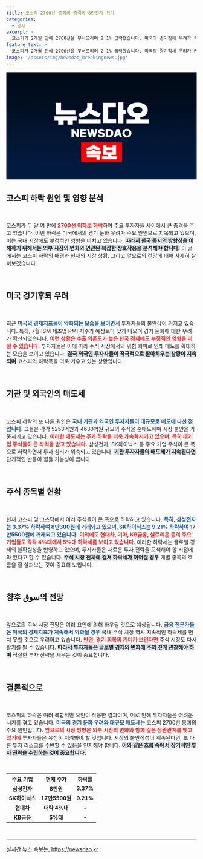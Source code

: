 ```yaml
---
title: 코스피 2700선 붕괴의 충격과 8만전자 위기
categories:
  - 경제
excerpt: >
  코스피가 2개월 만에 2700선을 무너뜨리며 2.1% 급락했습니다. 미국의 경기침체 우려가 커지며 외국인과 기관의 동반 매도가 주가 하락을 주도, 삼성전자와 SK하이닉스도 큰 폭의 하락세를 보이고 있습니다. 경제 불황의 파장이 국내 증시를 강타하고 있습니다.
feature_text: >
  코스피가 2개월 만에 2700선을 무너뜨리며 2.1% 급락했습니다. 미국의 경기침체 우려가 커지며 외국인과 기관의 동반 매도가 주가 하락을 주도, 삼성전자와 SK하이닉스도 큰 폭의 하락세를 보이고 있습니다. 경제 불황의 파장이 국내 증시를 강타하고 있습니다.
image: '/assets/img/newsdao_breakingnews.jpg'
---
```


<p><img src="/assets/img/newsdao_breakingnews.jpg" alt="implanttips 속보" /></p>

<h2 data-ke-size="size26">코스피 하락 원인 및 영향 분석</h2>

<p data-ke-size="size16">&nbsp;</p>

<p>코스피가 두 달 여 만에 <b><span style="color: #ee2323;">2700선 이하로 하락</span></b>하며 주요 투자자들 사이에서 큰 충격을 주고 있습니다. 이번 하락은 미국에서의 경기 둔화 우려가 주요 원인으로 지목되고 있으며, 이는 국내 시장에도 부정적인 영향을 미치고 있습니다. <b><span style="background-color: #21538527;">따라서 한국 증시의 방향성을 이해하기 위해서는 외부 시장의 변화와 연관된 복잡한 상호작용을 분석해야 합니다.</span></b> 이 글에서는 코스피 하락의 배경과 현재의 시장 상황, 그리고 앞으로의 전망에 대해 자세히 살펴보겠습니다.</p>

<p data-ke-size="size16">&nbsp;</p>

<h2 data-ke-size="size26">미국 경기후퇴 우려</h2>

<p data-ke-size="size16">&nbsp;</p>

<p>최근 <b><span style="color: #1a5490;">미국의 경제지표들이 악화되는 모습을 보이면서</span></b> 투자자들의 불안감이 커지고 있습니다. 특히, 7월 ISM 제조업 PMI 지수가 예상보다 낮게 나오며 경기 둔화에 대한 우려가 확산되었습니다. <b><span style="color: #ee2323;">이런 상황은 수출 의존도가 높은 한국 경제에도 부정적인 영향을 미칠 수 있습니다.</span></b> 투자자들은 이에 따라 주식 시장에서의 위험 회피로 인해 매도를 확대하는 모습을 보이고 있습니다. <b><span style="background-color: #21538527;">결국 외국인 투자자들이 적극적으로 팔아치우는 상황이 지속되며</span></b> 코스피의 하락폭을 더욱 키우고 있는 상황입니다.</p>

<p data-ke-size="size16">&nbsp;</p>

<h2 data-ke-size="size26">기관 및 외국인의 매도세</h2>

<p data-ke-size="size16">&nbsp;</p>

<p>코스피 하락의 또 다른 원인은 <b><span style="color: #1a5490;">국내 기관과 외국인 투자자들이 대규모로 매도에 나선 점입니다.</span></b> 그들은 각각 5253억원과 4630억원 규모의 주식을 순매도하며 시장 불안을 가중시키고 있습니다. <b><span style="color: #ee2323;">이러한 매도세는 주가 하락을 더욱 가속화시키고 있으며, 특히 대기업 주식들이 큰 타격을 받고 있습니다.</span></b> 삼성전자, SK하이닉스 등 주요 기업 주식이 큰 폭으로 하락하면서 투자 심리가 위축되고 있습니다. <b><span style="background-color: #21538527;">기관 투자자들의 매도세가 지속된다면</span></b> 단기적인 반등이 힘들 가능성이 큽니다.</p>

<p data-ke-size="size16">&nbsp;</p>

<h2 data-ke-size="size26">주식 종목별 현황</h2>

<p data-ke-size="size16">&nbsp;</p>

<p>현재 코스피 및 코스닥에서 여러 주식들이 큰 폭으로 하락하고 있습니다. <b><span style="color: #1a5490;">특히, 삼성전자는 3.37% 하락하여 8만300원에 거래되고 있으며, SK하이닉스는 9.21% 하락하여 17만5500원에 거래되고 있습니다.</span></b> <b><span style="color: #ee2323;">이외에도 현대차, 기아, KB금융, 셀트리온 등의 주요 기업들도 각각 4%대에서 5%대 하락세를 보이고 있습니다.</span></b> 이러한 하락세는 글로벌 경제의 불확실성을 반영하고 있으며, 투자자들은 새로운 투자 전략을 모색해야 할 시점에 와 있다고 할 수 있습니다. <b><span style="background-color: #21538527;">주식 시장 전체에 걸쳐 하락세가 이어질 경우</span></b> 개별 종목의 흐름을 잘 살펴보는 것이 중요해 보입니다.</p>

<p data-ke-size="size16">&nbsp;</p>

<h2 data-ke-size="size26">향후 سوق의 전망</h2>

<p data-ke-size="size16">&nbsp;</p>

<p>앞으로의 주식 시장 전망은 여러 요인에 의해 좌우될 것으로 예상됩니다. <b><span style="color: #1a5490;">금융 전문가들은 미국의 경제지표가 계속해서 악화될 경우</span></b> 국내 주식 시장 역시 지속적인 하락세를 면치 못할 것으로 우려하고 있습니다. <b><span style="color: #ee2323;">반면, 경기 회복의 기미가 보인다면</span></b> 주식 시장도 다시 활기를 띌 수 있습니다. <b><span style="background-color: #21538527;">따라서 투자자들은 글로벌 경제의 변화에 주의 깊게 관찰해야 하며</span></b> 적절한 투자 전략을 세우는 것이 중요합니다.</p>

<p data-ke-size="size16">&nbsp;</p>

<h2 data-ke-size="size26">결론적으로</h2>

<p data-ke-size="size16">&nbsp;</p>

<p>코스피의 하락은 여러 복합적인 요인이 작용한 결과이며, 이로 인해 투자자들은 어려운 시기를 겪고 있습니다. <b><span style="color: #1a5490;">미국의 경기 둔화 우려와 대규모 매도세는</span></b> 코스피 2700선 붕괴의 주요 원인입니다. <b><span style="color: #ee2323;">앞으로의 시장 방향은 외부 시장의 변화와 함께 깊은 상관관계를 맺고 있기에</span></b> 투자자들은 유심히 지켜봐야 할 것입니다. 시장의 불안정성이 계속된다면, 또 다른 투자 리스크를 수반할 수 있음을 인지해야 합니다. <b><span style="background-color: #21538527;">이와 같은 흐름 속에서 장기적인 투자 전략을 수립하는 것이 중요합니다.</span></b></p>

<p data-ke-size="size16">&nbsp;</p>

<table>
  <tr>
    <th style="text-align: center; height: 17px;"><b>주요 기업</b></th>
    <th style="text-align: center; height: 17px;"><b>현재 주가</b></th>
    <th style="text-align: center; height: 17px;"><b>하락률</b></th>
  </tr>
  <tr>
    <td style="text-align: center; height: 17px;"><b>삼성전자</b></td>
    <td style="text-align: center; height: 17px;"><b>8만원</b></td>
    <td style="text-align: center; height: 17px;"><b>3.37%</b></td>
  </tr>
  <tr>
    <td style="text-align: center; height: 17px;"><b>SK하이닉스</b></td>
    <td style="text-align: center; height: 17px;"><b>17만5500원</b></td>
    <td style="text-align: center; height: 17px;"><b>9.21%</b></td>
  </tr>
  <tr>
    <td style="text-align: center; height: 17px;"><b>현대차</b></td>
    <td style="text-align: center; height: 17px;"><b>대략 4%대</b></td>
    <td style="text-align: center; height: 17px;"><b>-</b></td>
  </tr>
  <tr>
    <td style="text-align: center; height: 17px;"><b>KB금융</b></td>
    <td style="text-align: center; height: 17px;"><b>5%대</b></td>
    <td style="text-align: center; height: 17px;"><b>-</b></td>
  </tr>
</table>

<p data-ke-size="size16">&nbsp;</p> 

<hr>
실시간 뉴스 속보는, <a href="https://newsdao.kr" rel="dofollow">https://newsdao.kr</a>


